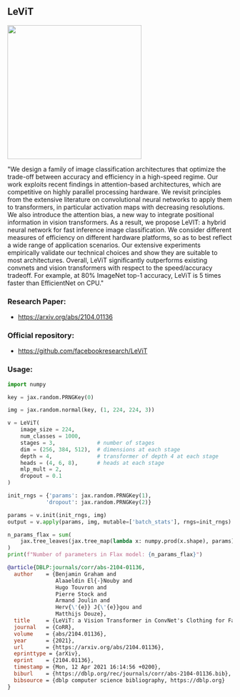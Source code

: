 ## LeViT

<img src="./images/levit.png" width="300px"></img>

"We design a family of image classification architectures that optimize the trade-off between accuracy and efficiency in a high-speed regime. Our work exploits recent findings in attention-based architectures, which are competitive on highly parallel processing hardware. We revisit principles from the extensive literature on convolutional neural networks to apply them to transformers, in particular activation maps with decreasing resolutions. We also introduce the attention bias, a new way to integrate positional information in vision transformers. As a result, we propose LeVIT: a hybrid neural network for fast inference image classification. We consider different measures of efficiency on different hardware platforms, so as to best reflect a wide range of application scenarios. Our extensive experiments empirically validate our technical choices and show they are suitable to most architectures. Overall, LeViT significantly outperforms existing convnets and vision transformers with respect to the speed/accuracy tradeoff. For example, at 80% ImageNet top-1 accuracy, LeViT is 5 times faster than EfficientNet on CPU." 

### Research Paper:
- https://arxiv.org/abs/2104.01136

### Official repository:
- https://github.com/facebookresearch/LeViT

### Usage:
```python
import numpy

key = jax.random.PRNGKey(0)

img = jax.random.normal(key, (1, 224, 224, 3))

v = LeViT(
    image_size = 224,
    num_classes = 1000,
    stages = 3,             # number of stages
    dim = (256, 384, 512),  # dimensions at each stage
    depth = 4,              # transformer of depth 4 at each stage
    heads = (4, 6, 8),      # heads at each stage
    mlp_mult = 2,
    dropout = 0.1
)

init_rngs = {'params': jax.random.PRNGKey(1), 
            'dropout': jax.random.PRNGKey(2)}

params = v.init(init_rngs, img)
output = v.apply(params, img, mutable=['batch_stats'], rngs=init_rngs)

n_params_flax = sum(
    jax.tree_leaves(jax.tree_map(lambda x: numpy.prod(x.shape), params))
)
print(f"Number of parameters in Flax model: {n_params_flax}")
```

```bibtex
@article{DBLP:journals/corr/abs-2104-01136,
  author    = {Benjamin Graham and
               Alaaeldin El{-}Nouby and
               Hugo Touvron and
               Pierre Stock and
               Armand Joulin and
               Herv{\'{e}} J{\'{e}}gou and
               Matthijs Douze},
  title     = {LeViT: a Vision Transformer in ConvNet's Clothing for Faster Inference},
  journal   = {CoRR},
  volume    = {abs/2104.01136},
  year      = {2021},
  url       = {https://arxiv.org/abs/2104.01136},
  eprinttype = {arXiv},
  eprint    = {2104.01136},
  timestamp = {Mon, 12 Apr 2021 16:14:56 +0200},
  biburl    = {https://dblp.org/rec/journals/corr/abs-2104-01136.bib},
  bibsource = {dblp computer science bibliography, https://dblp.org}
}
```